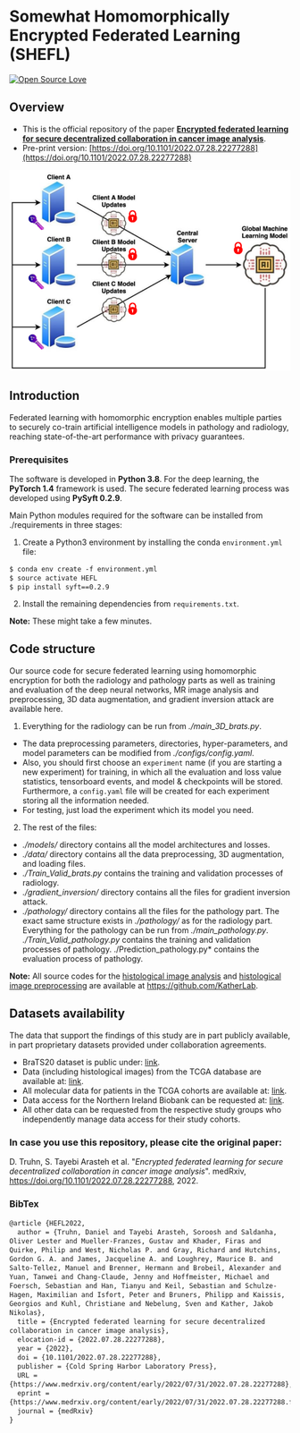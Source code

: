 # Somewhat Homomorphically Encrypted Federated Learning (SHEFL)


[![Open Source Love](https://badges.frapsoft.com/os/v2/open-source.svg?v=103)](https://github.com/ellerbrock/open-source-badges/)

Overview
------

* This is the official repository of the paper [**Encrypted federated learning for secure decentralized collaboration in cancer image analysis**](https://www.medrxiv.org/content/10.1101/2022.07.28.22277288v1).
* Pre-print version: [https://doi.org/10.1101/2022.07.28.22277288](https://doi.org/10.1101/2022.07.28.22277288)


![](./gittt.png)


Introduction
------
Federated learning with homomorphic encryption enables multiple parties to securely co-train artificial intelligence models in pathology and radiology, reaching state-of-the-art performance with privacy guarantees.


### Prerequisites

The software is developed in **Python 3.8**. For the deep learning, the **PyTorch 1.4** framework is used. The secure federated learning process was developed using **PySyft 0.2.9**.



Main Python modules required for the software can be installed from ./requirements in three stages:

1. Create a Python3 environment by installing the conda `environment.yml` file:

```
$ conda env create -f environment.yml
$ source activate HEFL
$ pip install syft==0.2.9
```


2. Install the remaining dependencies from `requirements.txt`.


**Note:** These might take a few minutes.


Code structure
---

Our source code for secure federated learning using homomorphic encryption for both the radiology and pathology parts as well as training and evaluation of the deep neural networks, MR image analysis and preprocessing, 3D data augmentation, and gradient inversion attack are available here.

1. Everything for the radiology can be run from *./main_3D_brats.py*. 
* The data preprocessing parameters, directories, hyper-parameters, and model parameters can be modified from *./configs/config.yaml*.
* Also, you should first choose an `experiment` name (if you are starting a new experiment) for training, in which all the evaluation and loss value statistics, tensorboard events, and model & checkpoints will be stored. Furthermore, a `config.yaml` file will be created for each experiment storing all the information needed.
* For testing, just load the experiment which its model you need.

2. The rest of the files:
* *./models/* directory contains all the model architectures and losses.
* *./data/* directory contains all the data preprocessing, 3D augmentation, and loading files.
* *./Train_Valid_brats.py* contains the training and validation processes of radiology.
* *./gradient_inversion/* directory contains all the files for gradient inversion attack.
* *./pathology/* directory contains all the files for the pathology part. The exact same structure exists in *./pathology/* as for the radiology part. Everything for the pathology can be run from *./main_pathology.py*. *./Train_Valid_pathology.py* contains the training and validation processes of pathology. ./Prediction_pathology.py* contains the evaluation process of pathology.

**Note:** All source codes for the [histological image analysis](https://github.com/KatherLab/HIA) and [histological image preprocessing](https://github.com/KatherLab/HIA) are available at https://github.com/KatherLab.

Datasets availability
---
The data that support the findings of this study are in part publicly available, in part proprietary datasets provided under collaboration agreements. 
* BraTS20 dataset is public under: [link](https://www.med.upenn.edu/cbica/brats2020/data.html).
* Data (including histological images) from the TCGA database are available at: [link](https://portal.gdc.cancer.gov/). 
* All molecular data for patients in the TCGA cohorts are available at: [link](https://cbioportal.org). 
* Data access for the Northern Ireland Biobank can be requested at: [link](http://www.nibiobank.org/for-researchers). 
* All other data can be requested from the respective study groups who independently manage data access for their study cohorts.

### In case you use this repository, please cite the original paper:

D. Truhn, S. Tayebi Arasteh et al. "*Encrypted federated learning for secure decentralized collaboration in cancer image analysis*". medRxiv, https://doi.org/10.1101/2022.07.28.22277288, 2022.

### BibTex

    @article {HEFL2022,
      author = {Truhn, Daniel and Tayebi Arasteh, Soroosh and Saldanha, Oliver Lester and Mueller-Franzes, Gustav and Khader, Firas and Quirke, Philip and West, Nicholas P. and Gray, Richard and Hutchins, Gordon G. A. and James, Jacqueline A. and Loughrey, Maurice B. and Salto-Tellez, Manuel and Brenner, Hermann and Brobeil, Alexander and Yuan, Tanwei and Chang-Claude, Jenny and Hoffmeister, Michael and Foersch, Sebastian and Han, Tianyu and Keil, Sebastian and Schulze-Hagen, Maximilian and Isfort, Peter and Bruners, Philipp and Kaissis, Georgios and Kuhl, Christiane and Nebelung, Sven and Kather, Jakob Nikolas},
      title = {Encrypted federated learning for secure decentralized collaboration in cancer image analysis},
      elocation-id = {2022.07.28.22277288},
      year = {2022},
      doi = {10.1101/2022.07.28.22277288},
      publisher = {Cold Spring Harbor Laboratory Press},
      URL = {https://www.medrxiv.org/content/early/2022/07/31/2022.07.28.22277288},
      eprint = {https://www.medrxiv.org/content/early/2022/07/31/2022.07.28.22277288.full.pdf},
      journal = {medRxiv}
    }
